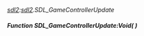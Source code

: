 _[sdl2](../../modules/sdl2/sdl2-module.md):[sdl2](../../modules/sdl2/sdl2-module.md).SDL\_GameControllerUpdate_
##### Function SDL\_GameControllerUpdate:Void(  )
